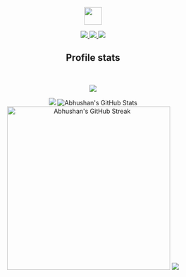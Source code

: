 <!---- 
- 👋 Hi, I’m @Abhushan01
- 👀 I’m interested in Web Development
- 🌱 I’m currently learning JavaScript

📫 How to reach me


Abhushan01/Abhushan01 is a ✨ special ✨ repository because its `README.md` (this file) appears on your GitHub profile.
You can click the Preview link to take a look at your changes.
--->


<p align="center"><a href="https://abhushan01.github.io/aditya.io">
<img height="40px" src="https://img.shields.io/badge/-Aditya-fb4902?style=for-the-badge">
</a></p> 

<p align="center"><a href="https://abhushan01.github.io/aditya.io">
<img src="https://img.shields.io/badge/-Python_Programmer-032213?style=for-the-badge">
<img src="https://img.shields.io/badge/-Frontend_Developer-02ce8f?style=for-the-badge">
<img src="https://img.shields.io/badge/-Illustrator-00ff9c?style=for-the-badge">
</a></p>

<h2 align="center">Profile stats</h2>

<br>

<p align="center">
<img src="https://komarev.com/ghpvc/?username=Abhushan01&style=flat-square&color=fb4902"></p>
<p align="center">

<img  src="https://github-readme-stats.vercel.app/api/top-langs/?username=Abhushan01&hide=java,html&title_color=fb4902&text_color=fff&icon_color=2bbc8a&bg_color=032213&hide_border=true" />

<img  src="https://github-readme-stats.vercel.app/api?username=Abhushan01&show_icons=true&line_height=27&count_private=true&title_color=fb4902&text_color=fff&icon_color=02ce8f&bg_color=032213&hide_border=true" alt="Abhushan's GitHub Stats" />

<img width="370px" alt="Abhushan's GitHub Streak" src="https://github-readme-streak-stats.herokuapp.com/?user=Abhushan01&background=032213&hide_border=true&stroke=fff&ring=02ce8f&fire=fb4902&currStreakNum=fff&sideNums=fff&currStreakLabel=fff&sideLabels=fff&dates=fff" />

<img src="https://activity-graph.herokuapp.com/graph?username=Abhushan01&theme=dracula&bg_color=032213&color=fff&line=fb4902&point=02ce8f&area=true&hide_border=true">
</p>

